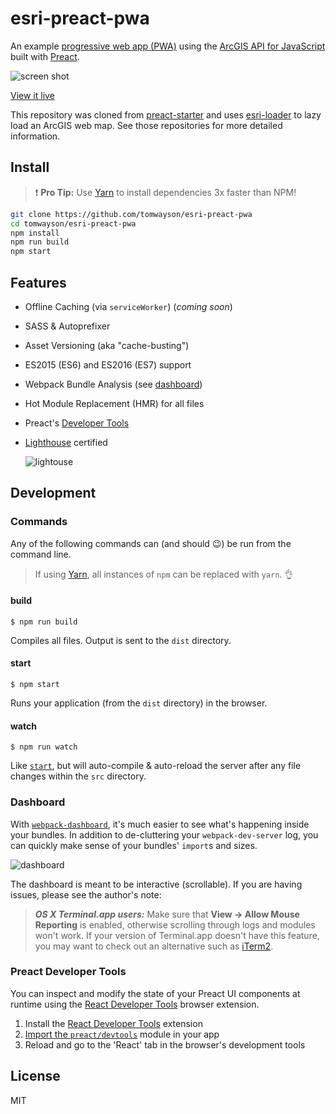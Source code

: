 # esri-preact-pwa

An example [progressive web app (PWA)](https://developers.google.com/web/progressive-web-apps/) using the [ArcGIS API for JavaScript](https://developers.arcgis.com/javascript/) built with [Preact](https://github.com/developit/preact).

![screen shot](https://cloud.githubusercontent.com/assets/662944/25562231/11e24fc6-2d35-11e7-955d-cbd7d1eec46d.png)

[View it live](https://esri-preact-pwa.now.sh/)

This repository was cloned from  [preact-starter](https://github.com/lukeed/preact-starter) and uses [esri-loader](https://github.com/tomwayson/esri-loader/) to lazy load an ArcGIS web map. See those repositories for more detailed information.

## Install

> :exclamation: **Pro Tip:** Use [Yarn](https://yarnpkg.com/) to install dependencies 3x faster than NPM!

```sh
git clone https://github.com/tomwayson/esri-preact-pwa
cd tomwayson/esri-preact-pwa
npm install
npm run build
npm start
```

## Features

* Offline Caching (via `serviceWorker`) (*coming soon*)
* SASS & Autoprefixer
* Asset Versioning (aka "cache-busting")
* ES2015 (ES6) and ES2016 (ES7) support
* Webpack Bundle Analysis (see [dashboard](#dashboard))
* Hot Module Replacement (HMR) for all files
* Preact's [Developer Tools](#preact-developer-tools)
* [Lighthouse](https://github.com/GoogleChrome/lighthouse) certified

  ![lightouse](src/static/img/lighthouse.jpg)

## Development

### Commands

Any of the following commands can (and should :wink:) be run from the command line.

> If using [Yarn](https://yarnpkg.com/), all instances of `npm` can be replaced with `yarn`. :ok_hand:

#### build

```
$ npm run build
```

Compiles all files. Output is sent to the `dist` directory.

#### start

```
$ npm start
```

Runs your application (from the `dist` directory) in the browser.

#### watch

```
$ npm run watch
```

Like [`start`](#start), but will auto-compile & auto-reload the server after any file changes within the `src` directory.

### Dashboard

With [`webpack-dashboard`](https://github.com/FormidableLabs/webpack-dashboard), it's much easier to see what's happening inside your bundles. In addition to de-cluttering your `webpack-dev-server` log, you can quickly make sense of your bundles' `import`s and sizes.

![dashboard](src/static/img/dev-dash.jpg)

The dashboard is meant to be interactive (scrollable). If you are having issues, please see the author's note:

> ***OS X Terminal.app users:*** Make sure that **View → Allow Mouse Reporting** is enabled, otherwise scrolling through logs and modules won't work. If your version of Terminal.app doesn't have this feature, you may want to check out an alternative such as [iTerm2](https://www.iterm2.com/index.html).

### Preact Developer Tools

You can inspect and modify the state of your Preact UI components at runtime using the [React Developer Tools](https://github.com/facebook/react-devtools) browser extension.

1. Install the [React Developer Tools](https://github.com/facebook/react-devtools) extension
2. [Import the `preact/devtools`](src/index.js#L21) module in your app
3. Reload and go to the 'React' tab in the browser's development tools

## License

MIT
